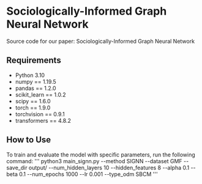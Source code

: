 # Sociologically-Informed Graph Neural Network
Source code for our paper: Sociologically-Informed Graph Neural Network

## Requirements
- Python 3.10
- numpy == 1.19.5
- pandas == 1.2.0
- scikit_learn == 1.0.2
- scipy == 1.6.0
- torch == 1.9.0
- torchvision == 0.9.1
- transformers == 4.8.2

## How to Use
To train and evaluate the model with specific parameters, run the following command:
'''
python3 main_signn.py --method SIGNN --dataset GMF --save_dir output/ --num_hidden_layers 10 --hidden_features 8 --alpha 0.1 --beta 0.1 --num_epochs 1000 --lr 0.001 --type_odm SBCM
'''
